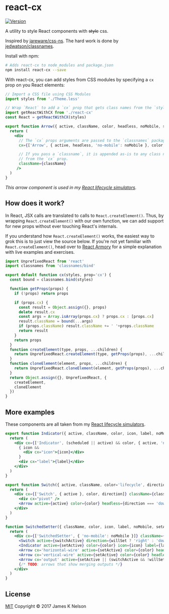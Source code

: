 react-cx
========

[![Version](http://img.shields.io/npm/v/react-cx.svg)](https://www.npmjs.org/package/react-cx)

A utility to style React components with ~~style~~ css.

Inspired by [jareware/css-ns](https://github.com/jareware/css-ns). The hard work is done by [jedwatson/classnames](https://github.com/JedWatson/classnames).

Install with npm:

```sh
# Adds react-cx to node_modules and package.json
npm install react-cx --save
```

With react-cx, you can add styles from CSS modules by specifying a `cx` prop on you React elements:

```jsx
// Import a CSS file using CSS Modules
import styles from './Theme.less'

// Wrap `React` to add a `cx` prop that gets class names from the `styles`
import getReactWithCX from './react-cx'
const React = getReactWithCX(styles)

export function Arrow({ active, className, color, headless, noMobile, style, length=1 }) {
  return (
    <div
      // The `cx` props arguments are passed to the `classnames` package
      cx={['Arrow', { active, headless, 'no-mobile': noMobile }, color, 'length-'+length]}

      // If you pass a `classname`, it is appended as-is to any class names
      // from the `cx` prop.
      className={className}
     />
  )
}
```

*This arrow component is used in my [React lifecycle simulators](https://reactarmory.com/guides/lifecycle-simulators).*


How does it work?
-----------------

In React, JSX calls are translated to calls to `React.createElement()`. Thus, by wrapping `React.createElement()` with our own function, we can add support for new props without ever touching React's internals.

If you understand how `React.createElement()` works, the easiest way to grok this is to just view the source below. If you're not yet familiar with `React.createElement()`, head over to [React Armory](https://reactarmory.com/guides/learn-react-by-itself/react-basics) for a simple explanation with live examples and exercises.

```js
import UnprefixedReact from 'react'
import classnames from 'classnames/bind'

export default function cx(styles, prop='cx') {
  const bound = classnames.bind(styles)

  function getProps(props) {
    if (!props) return props

    if (props.cx) {
      const result = Object.assign({}, props)
      delete result.cx
      const args = Array.isArray(props.cx) ? props.cx : [props.cx]
      result.className = bound(...args)
      if (props.className) result.className += ' '+props.className
      return result
    }
    return props
  }
  function createElement(type, props, ...children) {
    return UnprefixedReact.createElement(type, getProps(props), ...children)
  }
  function cloneElement(element, props, ...children) {
    return UnprefixedReact.cloneElement(element, getProps(props), ...children)
  }
  return Object.assign({}, UnprefixedReact, {
    createElement,
    cloneElement
  })
}
```


More examples
-------------

These components are all taken from my [React lifecycle simulators](https://reactarmory.com/guides/lifecycle-simulators).

```jsx
export function Indicator({ active, className, color, icon, label, noMobile, scheduled, style }) {
  return (
    <div cx={['Indicator', (scheduled || active) && color, { active, 'no-mobile': noMobile }]} className={className} style={style}>
      { icon &&
        <div cx="icon">{icon}</div>
      }
      <div cx="label">{label}</div>
    </div>
  )
}

export function Switch({ active, className, color='lifecycle', direction='down', style }) {
  return (
    <div cx={['Switch', { active }, color, direction]} className={className} style={style}>
      <div cx="pivot" />
      <Arrow active={active} color={color} headless={direction === 'down'} />
    </div>
  )
}

function SwitchedSetter({ className, color, icon, label, noMobile, setActive, style, switchActive, willSet }) {
  return (
    <div cx={['SwitchedSetter', { 'no-mobile': noMobile }]} className={className} style={style}>
      <Switch active={switchActive} direction={willSet ? 'right' : 'down' } />
      <Indicator active={setActive} color={color} icon={icon} label={label} scheduled={willSet} />
      <Arrow cx='horizontal-wire' active={setActive} color={color} headless length={4} />
      <Arrow cx='vertical-wire' active={setActive} color={color} headless />
      <Arrow cx='output' active={setActive || (switchActive && !willSet)} color={switchActive ? 'lifecycle' : color} />
      {/* TODO: arrows that show merging outputs */}
    </div>
  )
}
```


License
-------

[MIT](/LICENSE) Copyright &copy; 2017 James K Nelson